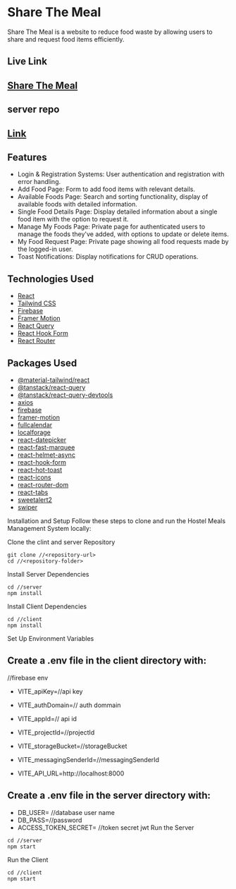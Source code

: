 
# Share The Meal
 Share The Meal is a website to reduce food waste by allowing users to share and request food items efficiently.


## Live Link
## [Share The Meal](https://share-the-meal-e8eba.web.app/)

## server repo
## [Link](https://github.com/AmirHossain58/share-the-meal-server)


## Features
- Login & Registration Systems: User authentication and registration with error handling.
- Add Food Page: Form to add food items with relevant details.
- Available Foods Page: Search and sorting functionality, display of available foods with detailed information.
- Single Food Details Page: Display detailed information about a single food item with the option to request it.
- Manage My Foods Page: Private page for authenticated users to manage the foods they've added, with options to update or delete items.
- My Food Request Page: Private page showing all food requests made by the logged-in user.
- Toast Notifications: Display notifications for CRUD operations.


## Technologies Used
- [React](https://reactjs.org/)
- [Tailwind CSS](https://tailwindcss.com/)
- [Firebase](https://firebase.google.com/)
- [Framer Motion](https://www.framer.com/motion/)
- [React Query](https://react-query.tanstack.com/)
- [React Hook Form](https://react-hook-form.com/)
- [React Router](https://reactrouter.com/)

## Packages Used
- [@material-tailwind/react](https://www.npmjs.com/package/@material-tailwind/react)
- [@tanstack/react-query](https://www.npmjs.com/package/@tanstack/react-query)
- [@tanstack/react-query-devtools](https://www.npmjs.com/package/@tanstack/react-query-devtools)
- [axios](https://www.npmjs.com/package/axios)
- [firebase](https://www.npmjs.com/package/firebase)
- [framer-motion](https://www.npmjs.com/package/framer-motion)
- [fullcalendar](https://www.npmjs.com/package/fullcalendar)
- [localforage](https://www.npmjs.com/package/localforage)
- [react-datepicker](https://www.npmjs.com/package/react-datepicker)
- [react-fast-marquee](https://www.npmjs.com/package/react-fast-marquee)
- [react-helmet-async](https://www.npmjs.com/package/react-helmet-async)
- [react-hook-form](https://www.npmjs.com/package/react-hook-form)
- [react-hot-toast](https://www.npmjs.com/package/react-hot-toast)
- [react-icons](https://www.npmjs.com/package/react-icons)
- [react-router-dom](https://www.npmjs.com/package/react-router-dom)
- [react-tabs](https://www.npmjs.com/package/react-tabs)
- [sweetalert2](https://www.npmjs.com/package/sweetalert2)
- [swiper](https://www.npmjs.com/package/swiper)


Installation and Setup
Follow these steps to clone and run the Hostel Meals Management System locally:

Clone the clint and server Repository

```
git clone //<repository-url>
cd //<repository-folder>
```
Install Server Dependencies
```
cd //server
npm install
```
Install Client Dependencies
```
cd //client
npm install
```
Set Up Environment Variables

## Create a .env file in the client directory with:

//firebase env
- VITE_apiKey=//api key
- VITE_authDomain=// auth dommain
- VITE_appId=// api id
- VITE_projectId=//projectId
- VITE_storageBucket=//storageBucket
- VITE_messagingSenderId=//messagingSenderId

- VITE_API_URL=http://localhost:8000


## Create a .env file in the server directory with:

- DB_USER= //database user name
- DB_PASS=//password
- ACCESS_TOKEN_SECRET= //token secret jwt
Run the Server

```
cd //server
npm start
```
Run the Client
```
cd //client
npm start
```
